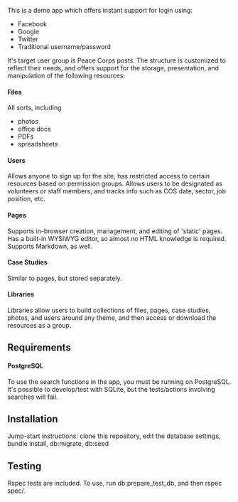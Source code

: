 This is a demo app which offers instant support for login using:

* Facebook
* Google
* Twitter
* Traditional username/password

It's target user group is Peace Corps posts. The structure is customized to reflect their needs, and offers support for the storage, presentation, and manipulation of the following resources:

#### Files

All sorts, including

* photos
* office docs
* PDFs
* spreadsheets

#### Users

Allows anyone to sign up for the site, has restricted access to certain resources based on permission groups. Allows users to be designated as volunteers or staff members, and tracks info such as COS date, sector, job position, etc.

#### Pages

Supports in-browser creation, management, and editing of 'static' pages. Has a built-in WYSIWYG editor, so almost no HTML knowledge is required. Supports Markdown, as well.

#### Case Studies

Similar to pages, but stored separately.

#### Libraries

Libraries allow users to build collections of files, pages, case studies, photos, and users around any theme, and then access or download the resources as a group.

## Requirements

#### PostgreSQL

To use the search functions in the app, you must be running on PostgreSQL. It's possible to develop/test with SQLite, but the tests/actions involving searches will fail.

## Installation

Jump-start instructions: clone this repository, edit the database settings, bundle install, db:migrate, db:seed

## Testing

Rspec tests are included. To use, run db:prepare_test_db, and then rspec spec/.
